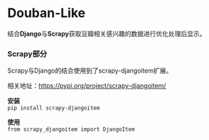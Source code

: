 # Douban-Like
结合**Django**与**Scrapy**获取豆瓣相关感兴趣的数据进行优化处理后显示。
### Scrapy部分
Scrapy与Django的结合使用到了scrapy-djangoitem扩展。

相关地址：https://pypi.org/project/scrapy-djangoitem/
  
**安装**  
```pip install scrapy-djangoitem```

**使用**  
 ```from scrapy_djangoitem import DjangoItem```
 
 
 
